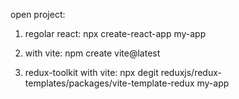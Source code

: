 open project:
1) regolar react: npx create-react-app my-app

2) with vite: npm create vite@latest

3) redux-toolkit with vite:  npx degit reduxjs/redux-templates/packages/vite-template-redux my-app